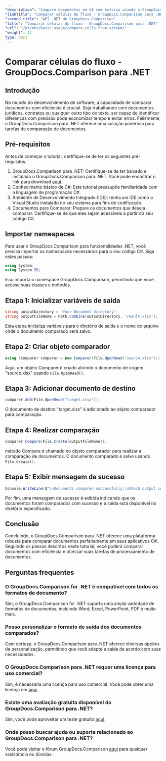 ```yaml
---
"description": "Compare documentos em C# sem esforço usando o GroupDocs.Comparison para .NET. Simplifique suas tarefas de processamento de documentos com facilidade."
"linktitle": "Comparar células do fluxo - GroupDocs.Comparison para .NET"
"second_title": "API .NET do GroupDocs.Comparison"
"title": "Comparar células do fluxo - GroupDocs.Comparison para .NET"
"url": "/pt/net/basic-usage/compare-cells-from-stream/"
"weight": 11
type: docs
---
```

# Comparar células do fluxo - GroupDocs.Comparison para .NET

## Introdução
No mundo do desenvolvimento de software, a capacidade de comparar documentos com eficiência é crucial. Seja trabalhando com documentos jurídicos, contratos ou qualquer outro tipo de texto, ser capaz de identificar diferenças com precisão pode economizar tempo e evitar erros. Felizmente, o GroupDocs.Comparison para .NET oferece uma solução poderosa para tarefas de comparação de documentos.
## Pré-requisitos
Antes de começar o tutorial, certifique-se de ter os seguintes pré-requisitos:
1. GroupDocs.Comparison para .NET: Certifique-se de ter baixado e instalado o GroupDocs.Comparison para .NET. Você pode encontrar o link para download [aqui](https://releases.groupdocs.com/comparison/net/).
2. Conhecimento básico de C#: Este tutorial pressupõe familiaridade com a linguagem de programação C#.
3. Ambiente de Desenvolvimento Integrado (IDE): tenha um IDE como o Visual Studio instalado no seu sistema para fins de codificação.
4. Documentos para Comparar: Prepare os documentos que deseja comparar. Certifique-se de que eles sejam acessíveis a partir do seu código C#.

## Importar namespaces
Para usar o GroupDocs.Comparison para funcionalidades .NET, você precisa importar os namespaces necessários para o seu código C#. Siga estes passos:

```csharp
using System;
using System.IO;
```
Isso importa o namespace GroupDocs.Comparison, permitindo que você acesse suas classes e métodos.

## Etapa 1: Inicializar variáveis de saída
```csharp
string outputDirectory = "Your Document Directory";
string outputFileName = Path.Combine(outputDirectory, "result.xlsx");
```
Esta etapa inicializa variáveis para o diretório de saída e o nome do arquivo onde o documento comparado será salvo.
## Etapa 2: Criar objeto comparador
```csharp
using (Comparer comparer = new Comparer(File.OpenRead("source.xlsx")))
```
Aqui, um objeto Comparer é criado abrindo o documento de origem "source.xlsx" usando `File.OpenRead()`.
## Etapa 3: Adicionar documento de destino
```csharp
comparer.Add(File.OpenRead("target.xlsx"));
```
O documento de destino "target.xlsx" é adicionado ao objeto comparador para comparação.
## Etapa 4: Realizar comparação
```csharp
comparer.Compare(File.Create(outputFileName));
```
método Compare é chamado no objeto comparador para realizar a comparação de documentos. O documento comparado é salvo usando `File.Create()`.
## Etapa 5: Exibir mensagem de sucesso
```csharp
Console.WriteLine($"\nDocuments compared successfully.\nCheck output in {outputDirectory}.");
```
Por fim, uma mensagem de sucesso é exibida indicando que os documentos foram comparados com sucesso e a saída está disponível no diretório especificado.

## Conclusão
Concluindo, o GroupDocs.Comparison para .NET oferece uma plataforma robusta para comparar documentos perfeitamente em seus aplicativos C#. Seguindo os passos descritos neste tutorial, você poderá comparar documentos com eficiência e otimizar suas tarefas de processamento de documentos.
## Perguntas frequentes
### O GroupDocs.Comparison for .NET é compatível com todos os formatos de documento?
Sim, o GroupDocs.Comparison for .NET suporta uma ampla variedade de formatos de documentos, incluindo Word, Excel, PowerPoint, PDF e muito mais.
### Posso personalizar o formato de saída dos documentos comparados?
Com certeza, o GroupDocs.Comparison para .NET oferece diversas opções de personalização, permitindo que você adapte a saída de acordo com suas necessidades.
### O GroupDocs.Comparison para .NET requer uma licença para uso comercial?
Sim, é necessária uma licença para uso comercial. Você pode obter uma licença em [aqui](https://purchase.groupdocs.com/buy).
### Existe uma avaliação gratuita disponível do GroupDocs.Comparison para .NET?
Sim, você pode aproveitar um teste gratuito [aqui](https://releases.groupdocs.com/).
### Onde posso buscar ajuda ou suporte relacionado ao GroupDocs.Comparison para .NET?
Você pode visitar o fórum GroupDocs.Comparison [aqui](https://forum.groupdocs.com/c/comparison/12) para qualquer assistência ou dúvidas.